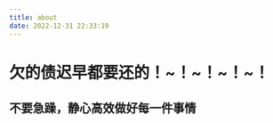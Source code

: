 ```yaml
---
title: about
date: 2022-12-31 22:33:19
---
```

<h1>欠的债迟早都要还的！~！~！~！~！</h1>
<h2>不要急躁，静心高效做好每一件事情</h2>